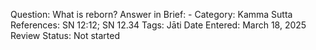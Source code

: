 Question: What is reborn?
Answer in Brief: -
 Category: Kamma
Sutta References: SN 12:12; SN 12.34
Tags: Jāti
Date Entered: March 18, 2025
Review Status: Not started